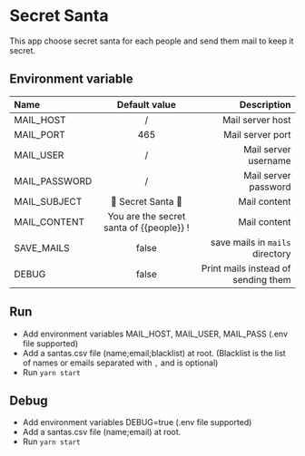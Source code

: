# Secret Santa

This app choose secret santa for each people and send them mail to keep it secret.

## Environment variable

| Name          |              Default value               |                         Description |
| :------------ | :--------------------------------------: | ----------------------------------: |
| MAIL_HOST     |                    /                     |                    Mail server host |
| MAIL_PORT     |                   465                    |                    Mail server port |
| MAIL_USER     |                    /                     |                Mail server username |
| MAIL_PASSWORD |                    /                     |                Mail server password |
| MAIL_SUBJECT  |            🎅 Secret Santa 🎅            |                        Mail content |
| MAIL_CONTENT  | You are the secret santa of {{people}} ! |                        Mail content |
| SAVE_MAILS    |                  false                   |     save mails in `mails` directory |
| DEBUG         |                  false                   | Print mails instead of sending them |

## Run

- Add environment variables MAIL_HOST, MAIL_USER, MAIL_PASS (.env file supported)
- Add a santas.csv file (name;email;blacklist) at root. (Blacklist is the list of names or emails separated with `,` and is optional)
- Run `yarn start`

## Debug

- Add environment variables DEBUG=true (.env file supported)
- Add a santas.csv file (name;email) at root.
- Run `yarn start`
